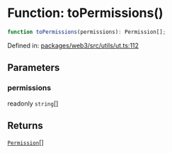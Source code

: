# Function: toPermissions()

```ts
function toPermissions(permissions): Permission[];
```

Defined in: [packages/web3/src/utils/ut.ts:112](https://github.com/towns-protocol/towns/blob/0db1fd0ac7258e8db8cedfb6183e8eade8284fa1/packages/web3/src/utils/ut.ts#L112)

## Parameters

### permissions

readonly `string`[]

## Returns

[`Permission`](../type-aliases/Permission.md)[]
